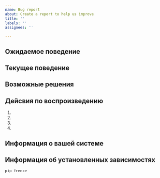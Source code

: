 ```yaml
---
name: Bug report
about: Create a report to help us improve
title: ''
labels: ''
assignees: ''

---
```


## Ожидаемое поведение
<!--- Расскажите нам, что должно произойти -->

## Текущее поведение
<!--- Расскажите нам, что происходит вместо ожидаемого поведения -->

## Возможные решения
<!---Необязательно, но предложите исправление/причину ошибки -->

## Дейсвия по воспроизведению
<!--- Укажите ссылку на пример или набор шагов для воспроизведения этой ошибки -->
<!--- вставьте сюда код, если это действительно необходимо -->
1.
2.
3.
4.

## Информация о вашей системе
<!--- Как эта проблема повлияла на вас? Что вы пытаетесь достичь? -->
<!--- Предоставьте информацию о вашей системе и рабочем окружении-->


## Информация об установленных зависимостях
<!--- Предоставьте информацию об установленных зависимостях -->
    pip freeze
